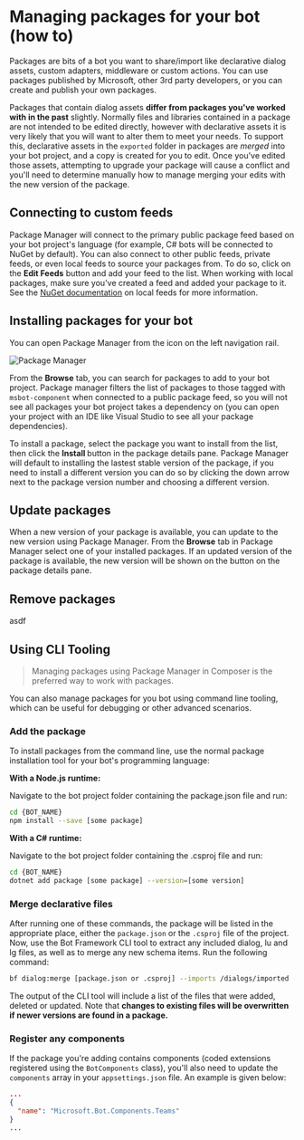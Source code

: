 # Managing packages for your bot (how to)

Packages are bits of a bot you want to share/import like declarative dialog assets, custom adapters, middleware or custom actions. You can use packages published by Microsoft, other 3rd party developers, or you can create and publish your own packages.

Packages that contain dialog assets **differ from packages you've worked with in the past** slightly. Normally files and libraries contained in a package are not intended to be edited directly, however with declarative assets it is very likely that you will want to alter them to meet your needs. To support this, declarative assets in the `exported` folder in packages are _merged_ into your bot project, and a copy is created for you to edit. Once you've edited those assets, attempting to upgrade your package will cause a conflict and you'll need to determine manually how to manage merging your edits with the new version of the package.

## Connecting to custom feeds

Package Manager will connect to the primary public package feed based on your bot project's language (for example, C# bots will be connected to NuGet by default). You can also connect to other public feeds, private feeds, or even local feeds to source your packages from. To do so, click on the **Edit Feeds** button and add your feed to the list. When working with local packages, make sure you've created a feed and added your package to it. See the [NuGet documentation](https://docs.microsoft.com/en-us/nuget/hosting-packages/local-feeds) on local feeds for more information.

## Installing packages for your bot

You can open Package Manager from the icon on the left navigation rail.

![Package Manager](/assets/packageManager.png)

From the **Browse** tab, you can search for packages to add to your bot project. Package manager filters the list of packages to those tagged with `msbot-component` when connected to a public package feed, so you will not see all packages your bot project takes a dependency on (you can open your project with an IDE like Visual Studio to see all your package dependencies).

To install a package, select the package you want to install from the list, then click the **Install <version number>** button in the package details pane. Package Manager will default to installing the lastest stable version of the package, if you need to install a different version you can do so by clicking the down arrow next to the package version number and choosing a different version.

## Update packages

When a new version of your package is available, you can update to the new version using Package Manager. From the **Browse** tab in Package Manager select one of your installed packages. If an updated version of the package is available, the new version will be shown on the button on the package details pane.

## Remove packages

asdf

## Using CLI Tooling

> Managing packages using Package Manager in Composer is the preferred way to work with packages.

You can also manage packages for you bot using command line tooling, which can be useful for debugging or other advanced scenarios.

### Add the package

To install packages from the command line, use the normal package installation tool for your bot's programming language:

**With a Node.js runtime:**

Navigate to the bot project folder containing the package.json file and run:

```bash
cd {BOT_NAME}
npm install --save [some package]
```

**With a C# runtime:**

Navigate to the bot project folder containing the .csproj file and run:

```bash
cd {BOT_NAME}
dotnet add package [some package] --version=[some version]
```

### Merge declarative files

After running one of these commands, the package will be listed in the appropriate place, either the `package.json` or the `.csproj` file of the project. Now, use the Bot Framework CLI tool to extract any included dialog, lu and lg files, as well as to merge any new schema items. Run the following command:

```bash
bf dialog:merge [package.json or .csproj] --imports /dialogs/imported --output /schemas/sdk
```

The output of the CLI tool will include a list of the files that were added, deleted or updated. Note that **changes to existing files will be overwritten if newer versions are found in a package.**

### Register any components

If the package you're adding contains components (coded extensions registered using the `BotComponents` class), you'll also need to update the `components` array in your `appsettings.json` file. An example is given below:

```json
...
{
  "name": "Microsoft.Bot.Components.Teams"
}
...
```
